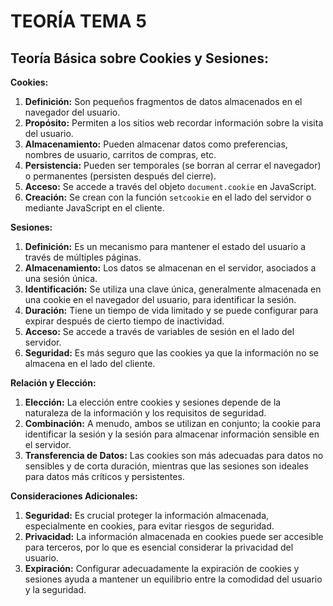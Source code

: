 # TEORÍA TEMA 5


##  Teoría Básica sobre Cookies y Sesiones:

**Cookies:**

1.  **Definición:** Son pequeños fragmentos de datos almacenados en el navegador del usuario.
2.  **Propósito:** Permiten a los sitios web recordar información sobre la visita del usuario.
3.  **Almacenamiento:** Pueden almacenar datos como preferencias, nombres de usuario, carritos de compras, etc.
4.  **Persistencia:** Pueden ser temporales (se borran al cerrar el navegador) o permanentes (persisten después del cierre).
5.  **Acceso:** Se accede a través del objeto `document.cookie` en JavaScript.
6.  **Creación:** Se crean con la función `setcookie` en el lado del servidor o mediante JavaScript en el cliente.

**Sesiones:**

1.  **Definición:** Es un mecanismo para mantener el estado del usuario a través de múltiples páginas.
2.  **Almacenamiento:** Los datos se almacenan en el servidor, asociados a una sesión única.
3.  **Identificación:** Se utiliza una clave única, generalmente almacenada en una cookie en el navegador del usuario, para identificar la sesión.
4.  **Duración:** Tiene un tiempo de vida limitado y se puede configurar para expirar después de cierto tiempo de inactividad.
5.  **Acceso:** Se accede a través de variables de sesión en el lado del servidor.
6.  **Seguridad:** Es más seguro que las cookies ya que la información no se almacena en el lado del cliente.

**Relación y Elección:**

1.  **Elección:** La elección entre cookies y sesiones depende de la naturaleza de la información y los requisitos de seguridad.
2.  **Combinación:** A menudo, ambos se utilizan en conjunto; la cookie para identificar la sesión y la sesión para almacenar información sensible en el servidor.
3.  **Transferencia de Datos:** Las cookies son más adecuadas para datos no sensibles y de corta duración, mientras que las sesiones son ideales para datos más críticos y persistentes.

**Consideraciones Adicionales:**

1.  **Seguridad:** Es crucial proteger la información almacenada, especialmente en cookies, para evitar riesgos de seguridad.
2.  **Privacidad:** La información almacenada en cookies puede ser accesible para terceros, por lo que es esencial considerar la privacidad del usuario.
3.  **Expiración:** Configurar adecuadamente la expiración de cookies y sesiones ayuda a mantener un equilibrio entre la comodidad del usuario y la seguridad.
